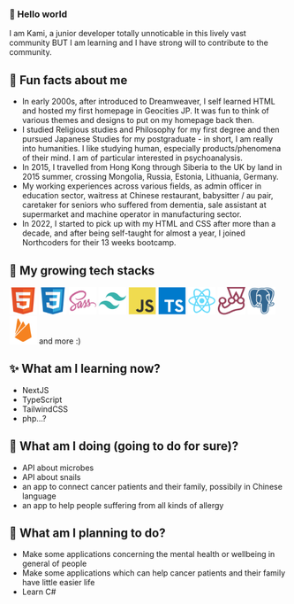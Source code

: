 ### 👋 Hello world
I am Kami, a junior developer totally unnoticable in this lively vast community BUT I am learning and I have strong will to contribute to the community.

## 💬 Fun facts about me
- In early 2000s, after introduced to Dreamweaver, I self learned HTML and hosted my first homepage in Geocities JP. It was fun to think of various themes and designs to put on my homepage back then.
- I studied Religious studies and Philosophy for my first degree and then pursued Japanese Studies for my postgraduate - in short, I am really into humanities. I like studying human, especially products/phenomena of their mind. I am of particular interested in psychoanalysis.
- In 2015, I travelled from Hong Kong through Siberia to the UK by land in 2015 summer, crossing Mongolia, Russia, Estonia, Lithuania, Germany.
- My working experiences across various fields, as admin officer in education sector, waitress at Chinese restaurant, babysitter / au pair, caretaker for seniors who suffered from dementia, sale assistant at supermarket and machine operator in manufacturing sector.
- In 2022, I started to pick up with my HTML and CSS after more than a decade, and after being self-taught for almost a year, I joined Northcoders for their 13 weeks bootcamp.

## 🔭 My growing tech stacks

<span align="left">
    <img width="50" alt="html" src="./devicons/html5-original.svg" />
</span>
<span align="left">
    <img width="50" alt="css" src="./devicons/css3-original.svg" />
</span>
<span align="left">
    <img width="50" alt="sass" src="./devicons/sass-original.svg" />
</span>
<span align="left">
    <img width="50" alt="tailwindCSS" src="./devicons/tailwindcss-plain.svg" />
</span>
<span align="left">
    <img width="50" alt="javascript" src="./devicons/javascript-original.svg" />
</span>
<span align="left">
    <img width="50" alt="typescript" src="./devicons/typescript-original.svg" />
</span>
<span align="left">
    <img width="50" alt="react" src="./devicons/react-original.svg" />
</span>
<span align="left">
    <img width="50" alt="jest" src="./devicons/jest-plain.svg" />
</span>
<span align="left">
    <img width="50" alt="psql" src="./devicons/postgresql-plain.svg" />
</span>
<span align="left">
    <img width="50" alt="firebase" src="./devicons/firebase-plain.svg" />
</span>
and more :)

## ✨ What am I learning now?
- NextJS
- TypeScript
- TailwindCSS
- php...?

## 👯 What am I doing (going to do for sure)?
- API about microbes
- API about snails
- an app to connect cancer patients and their family, possibily in Chinese language
- an app to help people suffering from all kinds of allergy

## 🌱 What am I planning to do?
- Make some applications concerning the mental health or wellbeing in general of people
- Make some applications which can help cancer patients and their family have little easier life
- Learn C#

<!--
**kamiviolet/kamiviolet** is a ✨ _special_ ✨ repository because its `README.md` (this file) appears on your GitHub profile.
- 🔭 I’m currently working on ...
- 🌱 I’m currently learning ...
- 👯 I’m looking to collaborate on ...
- 🤔 I’m looking for help with ...
- 💬 Ask me about ...
- 📫 How to reach me: ...
- 😄 Pronouns: ...
- ⚡ Fun fact: ...
-->

